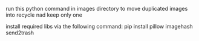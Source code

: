 run this python command in images directory to move duplicated images into recycle nad keep only one

install required libs via the following command:
pip install pillow imagehash send2trash

